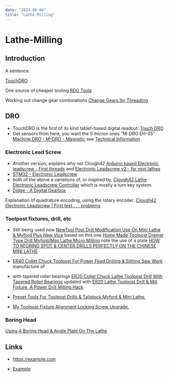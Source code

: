 ```yaml
---
date: "2024-08-04"
title: "Lathe-Milling"
---
```

<!-- markdownlint-disable MD025 -->
# Lathe-Milling
<!-- markdownlint-enable MD025 -->

## Introduction

A sentence

[TouchDRO](https://www.touchdro.com/)

One source of cheaper tooling [RDG Tools](https://www.rdgtools.co.uk/)

Working out change gear combinations [Change Gears for Threading](https://littlemachineshop.com/reference/change_gears.php)


## DRO

* TouchDRO is the first of its kind tablet-based digital readout. [Touch DRO](https://www.touchdro.com/)
* Get sensors from here, you want the 5 micron ones "M-DRO EH-05" [Machine DRO - M-DRO - Magnetic](https://www.machine-dro.co.uk/digital-readouts-display-and-encoders/linear-encoders/m-dro-magnetic) see [Technical Information](https://www.machine-dro.co.uk/media/downloads/dro-eh-05-encoder_techincal.pdf)

### Electronic Lead Screw

* Another version, explains why not Clough42 [Arduino based Electronic leadscrew - First threads](https://www.youtube.com/watch?v=dRzuYhGitEk) and [Electronic Leadscrew v2 - for mini lathes](https://www.youtube.com/watch?v=g6xE1vrWuu8)
* [STM32 - Electronic Leadscrew](https://github.com/hobbymachinist/els?tab=readme-ov-file)
* both of the above a variations of, or inspired by, [Clough42 Lathe Electronic Leadscrew Controller](https://github.com/clough42/electronic-leadscrew) which is mostly a turn key system.
* [Didge - A Digital Gearbox](https://github.com/prototypicall/Didge)

Explanation of quadrature encoding, using the rotary encoder. [Clough42 Electronic Leadscrew | First test . . . problems](https://youtu.be/V4CPL6_BdHg?si=xoUsfi2afbnLun07&t=1799)

### Toolpost fixtures, drill, etc

* Still being used now [NewTool Post Drill Modification Use On Mini Lathe & Myford Plus New Vice](https://www.youtube.com/watch?v=1mr3I_8HnJQ) based on this one [Home Made Toolpost Dremel Type Drill Myford/Mini Lathe Micro Milling](https://www.youtube.com/watch?v=K4DHkNykers)
note the use of a plate [HOW TO REGRIND SPOT & CENTER DRILLS PERFECTLY ON THE CHINESE MINI LATHE](https://www.youtube.com/watch?v=B7EnZH2elKU)

* [ER40 Collet Chuck Toolpost For Power Feed Drilling & Slitting Saw Work](https://www.youtube.com/watch?v=9Qvj3LxEFHQ) manufacture of
* with tapered roller bearings [ER20 Collet Chuck Lathe Toolpost Drill With Tapered Roller Bearings](https://www.youtube.com/watch?v=DpY762kcQrs) updated with [ER20 Lathe Toolpost Drill & Mill Fixture. A Power Drill Milling Hack](https://www.youtube.com/watch?v=1K_vH1ssqds&t=19s)
* [Preset Tools For Toolpost Drills & Tailstock Myford & Mini Lathe.](https://youtu.be/qvZnvwqdKxI?si=GAAaFlpervIYnUpN)
* [My Toolpost Fixture Alignment Locking Screw Upgrade.](https://www.youtube.com/watch?v=YzoeSKEz4gM)

### Boring Head

[Using A Boring Head & Angle Plate On The Lathe](https://youtu.be/fFYlVYdyeLM?si=oLOmSz9QCx-xam0m)


## Links

<!-- markdownlint-disable MD034 -->
* https://example.com
<!-- markdownlint-enable MD034 -->
* [Example](https://example.com)
